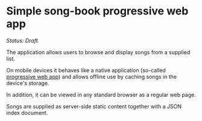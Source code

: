 # Simple song-book progressive web app

_Status: Draft._

The application allows users to browse and display songs from a supplied list.

On mobile devices it behaves like a native application (so-called [progressive
web app][1]) and allows offline use by caching songs in the device's storage.

In addition, it can be viewed in any standard browser as a regular web page.

[1]: https://en.wikipedia.org/wiki/Progressive_web_application

Songs are supplied as server-side static content together with a JSON index document.
